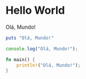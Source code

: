 # Hello World

Olá, Mundo!

```ruby
puts "Olá, Mundo!"
```

```js
console.log("Olá, Mundo!");
```

```rust
fn main() {
    println!("Olá, Mundo!");
}
```
